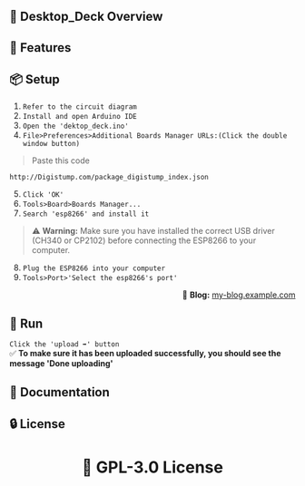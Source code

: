 ## 👀 Desktop_Deck Overview  


## 🚀 Features  


## 📦 Setup 
1. `Refer to the circuit diagram`
2. `Install and open Arduino IDE`
3. `Open the 'dektop_deck.ino'`
4. `File>Preferences>Additional Boards Manager URLs:(Click the double window button)`
>Paste this code  
```bash
http://Digistump.com/package_digistump_index.json
```
5. `Click 'OK'`  
6. `Tools>Board>Boards Manager...`  
7. `Search 'esp8266' and install it` 
> ⚠️ **Warning:** Make sure you have installed the correct USB driver (CH340 or CP2102) before connecting the ESP8266 to your computer.
8. `Plug the ESP8266 into your computer`  
9. `Tools>Port>'Select the esp8266's port'`  

<p align="right">🔗 <strong>Blog:</strong> <a href="https://my-blog.example.com">my-blog.example.com</a></p>


## 🎉 Run  
`Click the 'upload ➡️' button`  
✅ **To make sure it has been uploaded successfully, you should see the message 'Done uploading'**  


## 📜 Documentation  


## 🔒 License  
<h1 align="center">📜 GPL-3.0 License</h1>  
